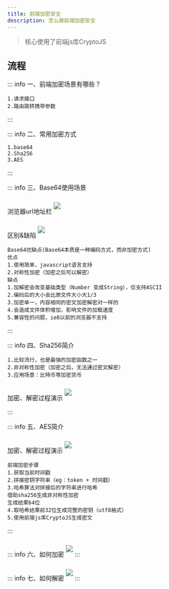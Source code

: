 ```yaml
---
title: 前端加密安全
description: 怎么做前端加密安全
---
```


<c-title title="前端加密安全" />

> 核心使用了前端js库CryptoJS

## 流程

::: info 一、前端加密场景有哪些？
```
1.请求接口
2.路由跳转携带参数
```
:::

::: info 二、常用加密方式
```
1.base64
2.Sha256
3.AES
```
:::

::: info 三、Base64使用场景

浏览器url地址栏
<img src="http://www.jwblog.cn/images/pc/code/share/encryptionShare001.png" class="show-img" />

区别&缺陷
<img src="http://www.jwblog.cn/images/pc/code/share/encryptionShare002.png" class="show-img" />

```
Base64优缺点(Base64本质是一种编码方式，而非加密方式)
优点
1.使用简单，javascript语言支持
2.对称性加密（加密之后可以解密）
缺点
1.加解密会改变基础类型（Number 变成String），仅支持ASCII
2.编码后的大小会比原文件大小大1/3
3.加密单一，内容相同的密文加密解密对一样的
4.会造成文件体积增加，影响文件的加载速度
5.兼容性的问题，ie8以前的浏览器不支持
```
:::

::: info 四、Sha256简介

```
1.比较流行，也是最强的加密函数之一
2.非对称性加密（加密之后，无法通过密文解密）
3.应用场景：比特币等加密货币
```

加密、解密过程演示
<img src="http://www.jwblog.cn/images/pc/code/share/encryptionShare003.png" class="show-img" />


:::

::: info 五、AES简介

加密、解密过程演示
<img src="http://www.jwblog.cn/images/pc/code/share/encryptionShare004.png" class="show-img" />

```
前端加密步骤
1.获取当前时间戳
2.拼接密钥字符串（eg：token + 时间戳）
3.哈希算法对拼接后的字符串进行哈希
借助sha256生成非对称性加密
生成结果64位
4.取哈希结果前32位生成完整的密钥（utf8格式）
5.使用前端js库CryptoJS生成密文
```

:::

::: info 六、如何加密
<img src="http://www.jwblog.cn/images/pc/code/share/encryptionShare006.png" class="show-img" />
:::

::: info 七、如何解密
<img src="http://www.jwblog.cn/images/pc/code/share/encryptionShare007.png" class="show-img" />
:::

<style lang="scss" scoped>
.show-img {
    margin: 10px 0;
}
</style>
